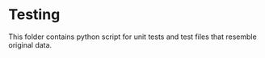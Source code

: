 # Testing 

This folder contains python script for unit tests and test files that resemble original data.
